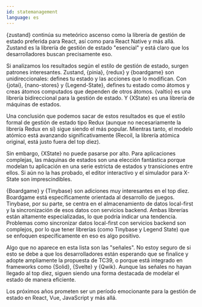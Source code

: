 ```yaml
---
id: statemanagement
language: es
---
```


{zustand} continúa su meteórico ascenso como la librería de gestión de estado preferida para React, así como para React Native y más allá. Zustand es la librería de gestión de estado "esencial" y está claro que los desarrolladores buscan precisamente eso.

Si analizamos los resultados según el estilo de gestión de estado, surgen patrones interesantes. Zustand, {pinia}, {redux} y {boardgame} son unidireccionales: defines tu estado y las acciones que lo modifican. Con {jotai}, {nano-stores} y {Legend-State}, defines tu estado como átomos y creas átomos computados que dependen de otros átomos. {valtio} es una librería bidireccional para la gestión de estado. Y {XState} es una librería de máquinas de estados.

Una conclusión que podemos sacar de estos resultados es que el estilo formal de gestión de estado tipo Redux (aunque no necesariamente la librería Redux en sí) sigue siendo el más popular. Mientras tanto, el modelo atómico está avanzando significativamente (Recoil, la librería atómica original, está justo fuera del top diez).

Sin embargo, {XState} no puede pasarse por alto. Para aplicaciones complejas, las máquinas de estados son una elección fantástica porque modelan tu aplicación en una serie estricta de estados y transiciones entre ellos. Si aún no la has probado, el editor interactivo y el simulador para X-State son imprescindibles.

{Boardgame} y {Tinybase} son adiciones muy interesantes en el top diez. Boardgame está específicamente orientada al desarrollo de juegos. Tinybase, por su parte, se centra en el almacenamiento de datos local-first y la sincronización de esos datos con servicios backend. Ambas librerías están altamente especializadas, lo que podría indicar una tendencia. Problemas como sincronizar datos local-first con servicios backend son complejos, por lo que tener librerías (como Tinybase y Legend State) que se enfoquen específicamente en eso es algo positivo.

Algo que no aparece en esta lista son las "señales". No estoy seguro de si esto se debe a que los desarrolladores están esperando que se finalice y adopte ampliamente la propuesta de TC39, o porque está integrado en frameworks como {Solid}, {Svelte} y {Qwik}. Aunque las señales no hayan llegado al top diez, siguen siendo una forma destacada de modelar el estado de manera eficiente.

Los próximos años prometen ser un período emocionante para la gestión de estado en React, Vue, JavaScript y más allá.